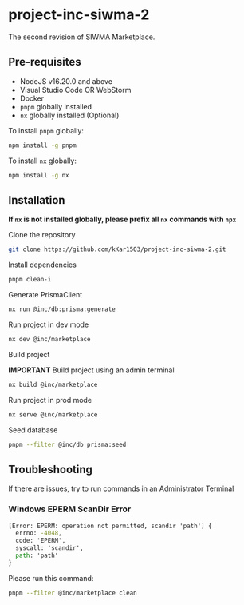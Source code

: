 # project-inc-siwma-2

The second revision of SIWMA Marketplace.

## Pre-requisites

- NodeJS v16.20.0 and above
- Visual Studio Code OR WebStorm
- Docker
- `pnpm` globally installed
- `nx` globally installed (Optional)

To install `pnpm` globally:

```bash
npm install -g pnpm
```

To install `nx` globally:

```bash
npm install -g nx
```

## Installation

**If `nx` is not installed globally, please prefix all `nx` commands with `npx`**

Clone the repository

```bash
git clone https://github.com/kKar1503/project-inc-siwma-2.git
```

Install dependencies

```bash
pnpm clean-i
```

Generate PrismaClient

```bash
nx run @inc/db:prisma:generate
```

Run project in dev mode

```bash
nx dev @inc/marketplace
```

Build project

**IMPORTANT** Build project using an admin terminal

```bash
nx build @inc/marketplace
```

Run project in prod mode

```bash
nx serve @inc/marketplace
```

Seed database

```bash
pnpm --filter @inc/db prisma:seed
```

## Troubleshooting

If there are issues, try to run commands in an Administrator Terminal

### Windows EPERM ScanDir Error

```cmd
[Error: EPERM: operation not permitted, scandir 'path'] {
  errno: -4048,
  code: 'EPERM',
  syscall: 'scandir',
  path: 'path'
}
```

Please run this command:

```bash
pnpm --filter @inc/marketplace clean
```
